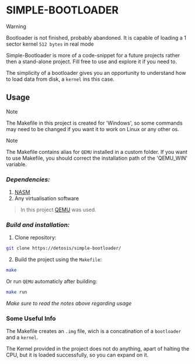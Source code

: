 # SIMPLE-BOOTLOADER

> [!WARNING]  
> Bootloader is not finished, probably abandoned. It is capable of loading a 1 sector kernel `512 bytes` in real mode

Simple-Bootloader is more of a code-snippet for a future projects rather then a stand-alone project. Fill free to use and explore it if you need to.

The simplicity of a bootloader gives you an opportunity to understand how to load data from disk, a `kernel` ins this case.

## Usage

> [!NOTE]  
> The Makefile in this project is created for 'Windows', so some commands may need to be changed if you want it to work on Linux or any other os.

> [!NOTE]  
> The Makefile contains alias for `QEMU` installed in a custom folder.
> If you want to use Makefile, you should correct the installation path 
> of the 'QEMU_WIN' variable.

### _Dependencies:_
1. [NASM](https://www.nasm.us/)
2. Any virtualisation software
> In this project [QEMU](https://www.qemu.org/) was used.

### _Build and installation:_
1. Clone repository:
```bash
git clone https://detosis/simple-bootloader/
```
2. Build the project using the `Makefile`:
```bash
make
```
Or run `QEMU` automaticly after building:
```bash
make run 
```
_Make sure to read the notes above regarding usage_

### Some Useful Info

The Makefile creates an `.img` file, wich is a concatination of a `bootloader` and a `kernel`. 

The Kernel provided in the project does not do anything, apart of halting the CPU, but it is loaded successfully, so you can expand on it.